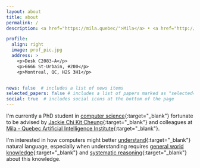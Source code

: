 ```yaml
---
layout: about
title: about
permalink: /
description: <a href="https://mila.quebec/">Mila</a> • <a href="http://rl.cs.mcgill.ca/">McGill University</a>

profile:
  align: right
  image: prof_pic.jpg
  address: >
    <p>Desk C2083-A</p>
    <p>6666 St-Urbain, #200</p>
    <p>Montreal, QC, H2S 3H1</p>


news: false  # includes a list of news items
selected_papers: false # includes a list of papers marked as "selected={true}"
social: true  # includes social icons at the bottom of the page
---
```


I'm currently a PhD student in [computer science](https://www.cs.mcgill.ca/){:target="_blank"} fortunate to be advised by [Jackie Chi Kit Cheung](https://www.cs.mcgill.ca/~jcheung/){:target="\_blank"} and colleagues at [Mila - Quebec Artificial Intelligence Institute](https://mila.quebec/en/mila/team/){:target="_blank"}.

I'm interested in how computers might better [understand](https://academic.oup.com/mind/article/LIX/236/433/986238){:target="_blank"} natural language, especially when understanding requires [general world knowledge](https://dl.acm.org/doi/abs/10.5555/1624775.1624816){:target="_blank"} and [systematic reasoning](https://www.sciencedirect.com/science/article/pii/0010027788900315){:target="_blank"} about this knowledge.
